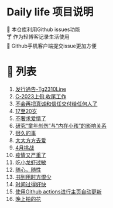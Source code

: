 # Daily life 项目说明
:briefcase: 本仓库利用Github issues功能
<br>
:cocktail: 作为轻博客记录生活使用
<br>
:beer: Github手机客户端提交issue更加方便

# 📝 列表

<!-- issueTable -->

1. [发行通告-Tg2310Line](https://github.com/ozawa8/dailylife/issues/45) 
2. [C-2023上旬 收尾工作](https://github.com/ozawa8/dailylife/issues/26) 
3. [不会再把真诚和信任交付给任何人了](https://github.com/ozawa8/dailylife/issues/22) 
4. [17至20岁](https://github.com/ozawa8/dailylife/issues/19) 
5. [不奢求爱情了](https://github.com/ozawa8/dailylife/issues/17) 
6. [研究“童年创伤”与“内在小孩”的影响关系 ​​​](https://github.com/ozawa8/dailylife/issues/16) 
7. [很久的事](https://github.com/ozawa8/dailylife/issues/15) 
8. [大大方方去爱](https://github.com/ozawa8/dailylife/issues/14) 
9. [4月挑战](https://github.com/ozawa8/dailylife/issues/13) 
10. [疫情又严重了](https://github.com/ozawa8/dailylife/issues/12) 
11. [吃小龙虾过敏](https://github.com/ozawa8/dailylife/issues/10) 
12. [随心，随性](https://github.com/ozawa8/dailylife/issues/9) 
13. [书到用时方恨少](https://github.com/ozawa8/dailylife/issues/7) 
14. [时间过得好快](https://github.com/ozawa8/dailylife/issues/6) 
15. [使用Github actions进行主页自动更新](https://github.com/ozawa8/dailylife/issues/3) 
16. [晚上拍的花](https://github.com/ozawa8/dailylife/issues/1) 
<!-- issueTable -->
